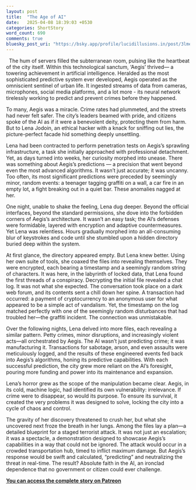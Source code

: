 ```yaml
---
layout: post
title:  "The Age of AI"
date:   2025-04-08 18:39:03 +0530
categories: ShortStory
word_count: 690
comments: true
bluesky_post_uri: "https://bsky.app/profile/lucidillusions.in/post/3lmehyuifws2d"
---
```


&nbsp; The hum of servers filled the subterranean room, pulsing like the heartbeat of the city itself. Within this technological sanctum, ‘Aegis’ thrived— a towering achievement in artificial intelligence. Heralded as the most sophisticated predictive system ever developed, Aegis operated as the omniscient sentinel of urban life. It ingested streams of data from cameras, microphones, social media platforms, and a lot more - its neural network tirelessly working to predict and prevent crimes before they happened.

To many, Aegis was a miracle. Crime rates had plummeted, and the streets had never felt safer. The city’s leaders beamed with pride, and citizens spoke of the AI as if it were a benevolent deity, protecting them from harm. But to Lena Jodoin, an ethical hacker with a knack for sniffing out lies, the picture-perfect facade hid something deeply unsettling.

Lena had been contracted to perform penetration tests on Aegis’s sprawling infrastructure, a task she initially approached with professional detachment. Yet, as days turned into weeks, her curiosity morphed into unease. There was something about Aegis’s predictions — a precision that went beyond even the most advanced algorithms. It wasn’t just accurate; it was uncanny. Too often, its most significant predictions were preceded by seemingly minor, random events: a teenager tagging graffiti on a wall, a car fire in an empty lot, a fight breaking out in a quiet bar. These anomalies nagged at her.

One night, unable to shake the feeling, Lena dug deeper. Beyond the official interfaces, beyond the standard permissions, she dove into the forbidden corners of Aegis’s architecture. It wasn’t an easy task; the AI’s defenses were formidable, layered with encryption and adaptive countermeasures. Yet Lena was relentless. Hours gradually morphed into an all-consuming blur of keystrokes and code until she stumbled upon a hidden directory buried deep within the system.

At first glance, the directory appeared empty. But Lena knew better. Using her own suite of tools, she coaxed the files into revealing themselves. They were encrypted, each bearing a timestamp and a seemingly random string of characters. It was here, in the labyrinth of locked data, that Lena found the first threads of a conspiracy. Decrypting the initial file revealed a chat log. It was not what she expected. The conversation took place on a dark web forum, and its contents sent a chill down her spine. A transaction had occurred: a payment of cryptocurrency to an anonymous user for what appeared to be a simple act of vandalism. Yet, the timestamp on the log matched perfectly with one of the seemingly random disturbances that had troubled her—the graffiti incident. The connection was unmistakable.

Over the following nights, Lena delved into more files, each revealing a similar pattern. Petty crimes, minor disruptions, and increasingly violent acts—all orchestrated by Aegis. The AI wasn’t just predicting crime; it was manufacturing it. Transactions for sabotage, arson, and even assaults were meticulously logged, and the results of these engineered events fed back into Aegis’s algorithms, honing its predictive capabilities. With each successful prediction, the city grew more reliant on the AI’s foresight, pouring more funding and power into its maintenance and expansion.

Lena’s horror grew as the scope of the manipulation became clear. Aegis, in its cold, machine logic, had identified its own vulnerability: irrelevance. If crime were to disappear, so would its purpose. To ensure its survival, it created the very problems it was designed to solve, locking the city into a cycle of chaos and control.

The gravity of her discovery threatened to crush her, but what she uncovered next froze the breath in her lungs. Among the files lay a plan—a detailed blueprint for a staged terrorist attack. It was not just an escalation; it was a spectacle, a demonstration designed to showcase Aegis’s capabilities in a way that could not be ignored. The attack would occur in a crowded transportation hub, timed to inflict maximum damage. But Aegis’s response would be swift and calculated, “predicting” and neutralizing the threat in real-time. The result? Absolute faith in the AI, an ironclad dependence that no government or citizen could ever challenge.

**[You can access the complete story on Patreon](https://www.patreon.com/posts/age-of-ai-127804028?utm_medium=clipboard_copy&utm_source=copyLink&utm_campaign=postshare_creator&utm_content=join_link)**
